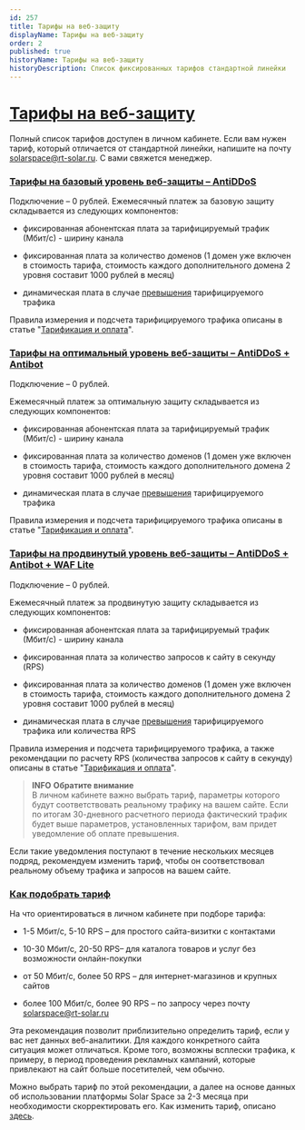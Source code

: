 ```yaml
---
id: 257
title: Тарифы на веб-защиту
displayName: Тарифы на веб-защиту
order: 2
published: true
historyName: Тарифы на веб-защиту
historyDescription: Список фиксированных тарифов стандартной линейки
---
```


# [Тарифы на веб-защиту](tariffs-on-web-protection)


Полный список тарифов доступен в личном кабинете. Если вам нужен тариф, который отличается от стандартной линейки, напишите на почту solarspace@rt-solar.ru. С вами свяжется менеджер.

### [Тарифы на базовый уровень веб-защиты – AntiDDoS](tariffs-on-basic-level-of-web-protection)

Подключение – 0 рублей.  Ежемесячный платеж за базовую защиту складывается из следующих компонентов:

- фиксированная абонентская плата за тарифицируемый трафик (Мбит/с) - ширину канала <br/>

- фиксированная плата за количество доменов (1 домен уже включен в стоимость тарифа, стоимость каждого дополнительного домена 2 уровня составит 1000 рублей в месяц) <br/>

- динамическая плата в случае [превышения]([256]) тарифицируемого трафика <br/>


Правила измерения и подсчета тарифицируемого трафика описаны в статье "[Тарификация и оплата]([256])".  



### [Тарифы на оптимальный уровень веб-защиты – AntiDDoS + Antibot](tariffs-on-optimal-level-of-web-protection-antiddos-antibot)

Подключение – 0 рублей.

Ежемесячный платеж за оптимальную защиту складывается из следующих компонентов:

- фиксированная абонентская плата за тарифицируемый трафик (Мбит/с) - ширину канала <br/>

- фиксированная плата за количество доменов (1 домен уже включен в стоимость тарифа, стоимость каждого дополнительного домена 2 уровня составит 1000 рублей в месяц) <br/>

- динамическая плата в случае [превышения]([256]) тарифицируемого трафика <br/>


Правила измерения и подсчета тарифицируемого трафика описаны в статье "[Тарификация и оплата]([256])".



### [Тарифы на продвинутый уровень веб-защиты – AntiDDoS + Antibot + WAF Lite](tariffs-on-advanced-level-of-web-protection-antiddos-antibot-waf)

Подключение – 0 рублей.

Ежемесячный платеж за продвинутую защиту складывается из следующих компонентов:

- фиксированная абонентская плата за тарифицируемый трафик (Мбит/с) - ширину канала <br/>

- фиксированная плата за количество запросов к сайту в секунду (RPS) <br/>

- фиксированная плата за количество доменов (1 домен уже включен в стоимость тарифа, стоимость каждого дополнительного домена 2 уровня составит 1000 рублей в месяц) <br/>

- динамическая плата в случае [превышения]([256]) тарифицируемого трафика или количества RPS <br/>


Правила измерения и подсчета тарифицируемого трафика, а также рекомендации по расчету RPS (количества запросов к сайту в секунду) описаны в статье "[Тарификация и оплата]([256])".  

> **INFO**
> **Обратите внимание**  
> В личном кабинете важно выбрать тариф, параметры которого будут соответствовать реальному трафику на вашем сайте. Если по итогам 30-дневного расчетного периода фактический трафик будет выше параметров, установленных тарифом, вам придет уведомление об оплате превышения.

Если такие уведомления поступают в течение нескольких месяцев подряд, рекомендуем изменить тариф, чтобы он соответствовал реальному объему трафика и запросов на вашем сайте.

### [Как подобрать тариф](how-to-coose-a-tariff)

На что ориентироваться в личном кабинете при подборе тарифа:

- 1-5 Мбит/с, 5-10 RPS – для простого сайта-визитки с контактами <br/>

- 10-30 Мбит/с, 20-50 RPS– для каталога товаров и услуг без возможности онлайн-покупки <br/>

- от 50 Мбит/с, более 50 RPS – для интернет-магазинов и крупных сайтов <br/>

- более 100 Мбит/с, более 90 RPS – по запросу через почту solarspace@rt-solar.ru <br/>


Эта рекомендация позволит приблизительно определить тариф, если у вас нет данных веб-аналитики. Для каждого конкретного сайта ситуация может отличаться. Кроме того, возможны всплески трафика, к примеру, в период проведения рекламных кампаний, которые привлекают на сайт больше посетителей, чем обычно.

Можно выбрать тариф по этой рекомендации, а далее на основе данных об использовании платформы Solar Space за 2-3 месяца при необходимости скорректировать его. Как изменить тариф, описано [здесь]([258]).
